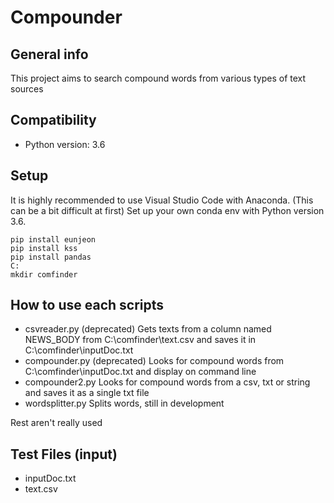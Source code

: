 # Compounder

## General info
This project aims to search compound words from various types of text sources
	
## Compatibility
* Python version: 3.6
	
## Setup
It is highly recommended to use Visual Studio Code with Anaconda. (This can be a bit difficult at first)
Set up your own conda env with Python version 3.6.

```
pip install eunjeon
pip install kss
pip install pandas
C:
mkdir comfinder
```

## How to use each scripts
* csvreader.py (deprecated)
Gets texts from a column named NEWS_BODY from C:\comfinder\text.csv and saves it in C:\comfinder\inputDoc.txt
* compounder.py (deprecated)
Looks for compound words from C:\comfinder\inputDoc.txt and display on command line
* compounder2.py
Looks for compound words from a csv, txt or string and saves it as a single txt file
* wordsplitter.py
Splits words, still in development

Rest aren't really used

## Test Files (input)
* inputDoc.txt
* text.csv
